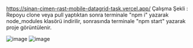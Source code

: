 https://sinan-cimen-rast-mobile-datagrid-task.vercel.app/
Çalışma Şekli : Repoyu clone veya pull yaptıktan sonra terminale "npm i" yazarak node_modules klasörü indirilir, sonrasında terminale "npm start" yazarak proje görüntülenir.

![image](https://github.com/cimensinan/RastMobile-Datagrid-Task/assets/113183535/a9581847-f494-4bc2-96c7-eb20e49dd0a4)
![image](https://github.com/cimensinan/RastMobile-Datagrid-Task/assets/113183535/7a0550d1-35e5-4443-8142-908142f0c5ca)

